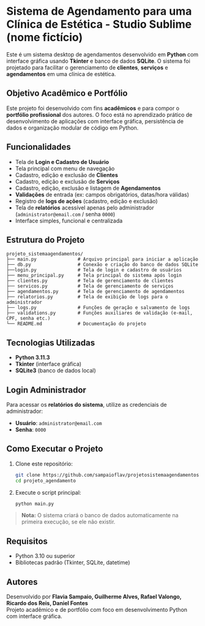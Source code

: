 
# Sistema de Agendamento para uma Clínica de Estética - Studio Sublime (nome fictício)

Este é um sistema desktop de agendamentos desenvolvido em **Python** com interface gráfica usando **Tkinter** e banco de dados **SQLite**. O sistema foi projetado para facilitar o gerenciamento de **clientes**, **serviços** e **agendamentos** em uma clínica de estética.

## Objetivo Acadêmico e Portfólio

Este projeto foi desenvolvido com fins **acadêmicos** e para compor o **portfólio profissional** dos autores. O foco está no aprendizado prático de desenvolvimento de aplicações com interface gráfica, persistência de dados e organização modular de código em Python.

## Funcionalidades

- Tela de **Login e Cadastro de Usuário**
- Tela principal com menu de navegação
- Cadastro, edição e exclusão de **Clientes**
- Cadastro, edição e exclusão de **Serviços**
- Cadastro, edição, exclusão e listagem de **Agendamentos**
- **Validações** de entrada (ex: campos obrigatórios, datas/hora válidas)
- Registro de **logs de ações** (cadastro, edição e exclusão)
- Tela de **relatórios** acessível apenas pelo administrador (`administrator@email.com` / senha `0000`)
- Interface simples, funcional e centralizada

## Estrutura do Projeto

```
projeto_sistemaagendamentos/
├── main.py               # Arquivo principal para iniciar a aplicação
├── db.py                 # Conexão e criação do banco de dados SQLite
├──login.py               # Tela de login e cadastro de usuários
├── menu_principal.py     # Tela principal do sistema após login
├── clientes.py           # Tela de gerenciamento de clientes
├── servicos.py           # Tela de gerenciamento de serviços
├── agendamentos.py       # Tela de gerenciamento de agendamentos
├── relatorios.py         # Tela de exibição de logs para o administrador
├── logs.py               # Funções de geração e salvamento de logs
├── validations.py        # Funções auxiliares de validação (e-mail, CPF, senha etc.)
└── README.md             # Documentação do projeto
```

##  Tecnologias Utilizadas

- **Python 3.11.3**
- **Tkinter** (interface gráfica)
- **SQLite3** (banco de dados local)

## Login Administrador

Para acessar os **relatórios do sistema**, utilize as credenciais de administrador:

- **Usuário**: `administrator@email.com`
- **Senha**: `0000`

##  Como Executar o Projeto

1. Clone este repositório:
   ```bash
   git clone https://github.com/sampaioflav/projetosistemaagendamentos.git
   cd projeto_agendamento
   ```

2. Execute o script principal:
   ```bash
   python main.py
   ```

> **Nota:** O sistema criará o banco de dados automaticamente na primeira execução, se ele não existir.

##  Requisitos

- Python 3.10 ou superior
- Bibliotecas padrão (Tkinter, SQLite, datetime)


## Autores

Desenvolvido por **Flavia Sampaio, Guilherme Alves, Rafael Valongo, Ricardo dos Reis, Daniel Fontes**   
Projeto acadêmico e de portfólio com foco em desenvolvimento Python com interface gráfica.  

